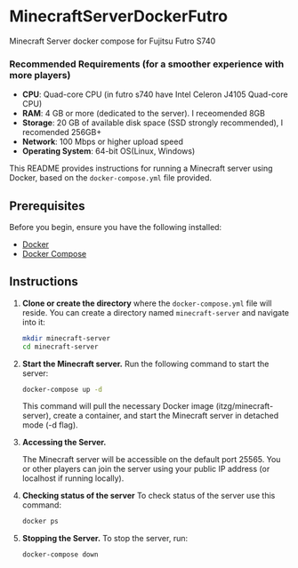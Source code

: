 # MinecraftServerDockerFutro
Minecraft Server docker compose for Fujitsu Futro S740

### Recommended Requirements (for a smoother experience with more players)
- **CPU**: Quad-core CPU (in futro s740 have Intel Celeron J4105 Quad-core CPU)
- **RAM**: 4 GB or more (dedicated to the server). I receomended 8GB 
- **Storage**: 20 GB of available disk space (SSD strongly recommended), I recomended 256GB+
- **Network**: 100 Mbps or higher upload speed
- **Operating System**: 64-bit OS(Linux, Windows)

This README provides instructions for running a Minecraft server using Docker, based on the `docker-compose.yml` file provided.

## Prerequisites

Before you begin, ensure you have the following installed:

- [Docker](https://docs.docker.com/get-docker/) 
- [Docker Compose](https://docs.docker.com/compose/install/) 

## Instructions

1. **Clone or create the directory** where the `docker-compose.yml` file will reside. You can create a directory named `minecraft-server` and navigate into it:

   ```bash
   mkdir minecraft-server
   cd minecraft-server
   ```
   
2. **Start the Minecraft server.** Run the following command to start the server:

   ```bash
   docker-compose up -d
   ```

   This command will pull the necessary Docker image (itzg/minecraft-server), create a container, and start the Minecraft server in detached mode (-d flag).

3. **Accessing the Server.**

   The Minecraft server will be accessible on the default port 25565. You or other players can join the server using your public IP address (or localhost if running locally).

4. **Checking status of the server** To check status of the server use this command:
   ```bash
   docker ps
   ```
   
4. **Stopping the Server.** To stop the server, run:

   ```bash
   docker-compose down
   ```



